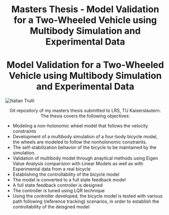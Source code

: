 # Masters Thesis - Model Validation for a Two-Wheeled Vehicle using Multibody Simulation and Experimental Data

<head>
<style>
h1 {text-align: center;}
p {text-align: center;}
div {text-align: center;}
</style>
</head>

<h1>Model Validation for a Two-Wheeled Vehicle using Multibody Simulation and Experimental Data</h1>

<img src="https://user-images.githubusercontent.com/38962235/90955651-acd76c00-e47f-11ea-93b7-9d495311a948.PNG" alt="Italian Trulli">

<p>Git repository of my masters thesis submitted to LRS, TU Kaiserslautern. The thesis covers the following objectives:
<ul>
  <li>Modeling a non-holonomic wheel model that follows the velocity constraints <MATH> x&#775 =  </MATH> </li>
  <li>Development of a multibody simulation of a four-body bicycle model, the wheels are modeled to follow the nonholonomic constraints.</li>
  <li>The self-stabilization behavior of the bicycle to be maintained by the simulation.</li>
  <li>Validation of multibody model through anaytical methods using Eigen Value Analysis comparision with Linear Models as well as with Experimental data from a real bicycle</li>
  <li>Establishing the controllability of the bicycle model
        <li>The model is converted to a full state feedback model</li>
        <li>A full state feedback controller is designed</li>
        <li>The controller is tuned using LQR technique</li>
        </li>
  <li>Using the controller developed, the bicycle model is tested with various path following (reference tracking) scenarios, in order to establish the controllability of the deisgned model</li>
</ul>
</p>
